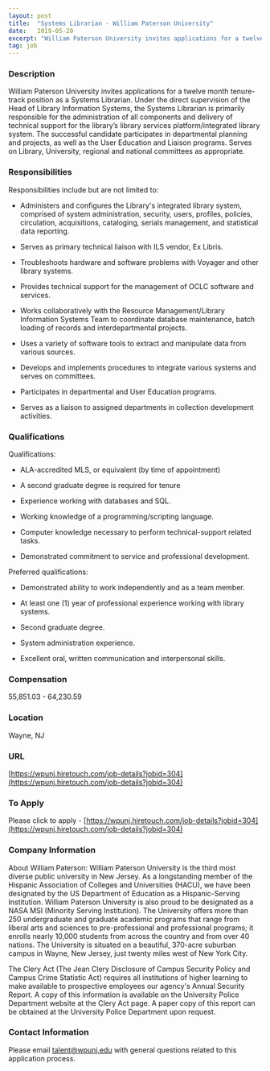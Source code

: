 ```yaml
---
layout: post
title:  "Systems Librarian - William Paterson University"
date:   2019-05-20
excerpt: "William Paterson University invites applications for a twelve month tenure-track position as a Systems Librarian. Under the direct supervision of the Head of Library Information Systems, the Systems Librarian is primarily responsible for the administration of all components and delivery of technical support for the library’s library services platform/integrated library..."
tag: job
---
```


### Description   

William Paterson University invites applications for a twelve month tenure-track position as a Systems Librarian. Under the direct supervision of the Head of Library Information Systems, the Systems Librarian is primarily responsible for the administration of all components and delivery of technical support for the library’s library services platform/integrated library system. The successful candidate participates in departmental planning and projects, as well as the User Education and Liaison programs.  Serves on Library, University, regional and national committees as appropriate.


### Responsibilities   

Responsibilities include but are not limited to:

* Administers and configures the Library's integrated library system, comprised of system administration, security, users, profiles, policies, circulation, acquisitions, cataloging, serials management, and statistical data reporting.

* Serves as primary technical liaison with ILS vendor, Ex Libris.

* Troubleshoots hardware and software problems with Voyager and other library systems.

* Provides technical support for the management of OCLC software and services.

* Works collaboratively with the Resource Management/Library Information Systems Team to coordinate database maintenance, batch loading of records and interdepartmental projects.

* Uses a variety of software tools to extract and manipulate data from various sources.

* Develops and implements procedures to integrate various systems and serves on committees.

* Participates in departmental and User Education programs.

* Serves as a liaison to assigned departments in collection development activities.



### Qualifications   

Qualifications:

* ALA-accredited MLS, or equivalent (by time of appointment)

* A second graduate degree is required for tenure

* Experience working with databases and SQL.

* Working knowledge of a programming/scripting language.

* Computer knowledge necessary to perform technical-support related tasks.

* Demonstrated commitment to service and professional development.

Preferred qualifications:

* Demonstrated ability to work independently and as a team member.

* At least one (1) year of professional experience working with library systems.

* Second graduate degree. 

* System administration experience.

* Excellent oral, written communication and interpersonal skills.



### Compensation   

55,851.03 - 64,230.59 


### Location   

Wayne, NJ


### URL   

[https://wpunj.hiretouch.com/job-details?jobid=304](https://wpunj.hiretouch.com/job-details?jobid=304)

### To Apply   

Please click to apply - [https://wpunj.hiretouch.com/job-details?jobid=304](https://wpunj.hiretouch.com/job-details?jobid=304)


### Company Information   

About William Paterson:
William Paterson University is the third most diverse public university in New Jersey. As a longstanding member of the Hispanic Association of Colleges and Universities (HACU), we have been designated by the US Department of Education as a Hispanic-Serving Institution. William Paterson University is also proud to be designated as a NASA MSI (Minority Serving Institution). The University offers more than 250 undergraduate and graduate academic programs that range from liberal arts and sciences to pre-professional and professional programs; it enrolls nearly 10,000 students from across the country and from over 40 nations. The University is situated on a beautiful, 370-acre suburban campus in Wayne, New Jersey, just twenty miles west of New York City.

The Clery Act (The Jean Clery Disclosure of Campus Security Policy and Campus Crime Statistic Act) requires all institutions of higher learning to make available to prospective employees our agency's Annual Security Report. A copy of this information is available on the University Police Department website at the Clery Act page. A paper copy of this report can be obtained at the University Police Department upon request.




### Contact Information   

Please email talent@wpunj.edu with general questions related to this application process.

